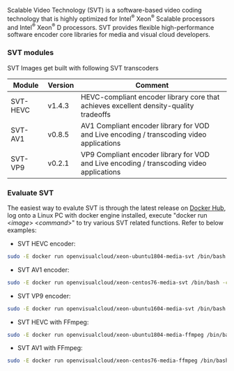 Scalable Video Technology (SVT) is a software-based video coding technology that is highly optimized for Intel<sup>®</sup> Xeon<sup>®</sup> Scalable processors and Intel<sup>®</sup> Xeon<sup>®</sup> D processors. SVT provides flexible high-performance software encoder core libraries for media and visual cloud developers.

### SVT modules

SVT Images get built with following SVT transcoders

|Module|Version|Comment
|------|------|------|
|SVT-HEVC|v1.4.3|HEVC-compliant encoder library core that achieves excellent density-quality tradeoffs|
|SVT-AV1|v0.8.5|AV1 Compliant encoder library for VOD and Live encoding / transcoding video applications|
|SVT-VP9|v0.2.1|VP9 Compliant encoder library for VOD and Live encoding / transcoding video applications|

### Evaluate SVT 

The easiest way to evalute SVT is through the latest release on [Docker Hub](https://hub.docker.com/u/openvisualcloud), log onto a Linux PC with docker engine installed, execute "docker run <_image_> <_command_>" to try various SVT related functions. Refer to below examples: 

- SVT HEVC encoder:
```bash
sudo -E docker run openvisualcloud/xeon-ubuntu1804-media-svt /bin/bash -c "dd if=/dev/urandom bs=115200 count=300 of=test.yuv && SvtHevcEncApp -i test.yuv -w 320 -h 240 -b out.ivf ."
```
- SVT AV1 encoder:
```bash
sudo -E docker run openvisualcloud/xeon-centos76-media-svt /bin/bash -c "dd if=/dev/urandom bs=115200 count=300 of=test.yuv && SvtAV1EncApp -i test.yuv -w 320 -h 240 -b out.ivf ."
```
- SVT VP9 encoder:
```bash
sudo -E docker run openvisualcloud/xeon-ubuntu1604-media-svt /bin/bash -c "dd if=/dev/urandom bs=115200 count=300 of=test.yuv && SvtVp9EncApp -i test.yuv -w 320 -h 240 -b out.ivf ."
```
- SVT HEVC with FFmpeg:
```bash
sudo -E docker run openvisualcloud/xeon-ubuntu1804-media-ffmpeg /bin/bash -c "dd if=/dev/urandom bs=115200 count=300 of=test.yuv && ffmpeg -f rawvideo -vcodec rawvideo -s 320x240 -r 30 -pix_fmt yuv420p -i test.yuv -c:v libsvt_hevc -y test.mp4"
```
- SVT AV1 with FFmpeg:
```bash
sudo -E docker run openvisualcloud/xeon-centos76-media-ffmpeg /bin/bash -c "dd if=/dev/urandom bs=115200 count=300 of=test.yuv && ffmpeg -f rawvideo -vcodec rawvideo -s 320x240 -r 30 -pix_fmt yuv420p -i test.yuv -c:v libsvt_av1 -y test.mp4"
```

